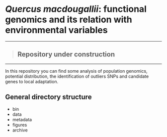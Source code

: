 # *Quercus macdougallii*: functional genomics and its relation with environmental variables
---
> ## **Repository under construction**
---

In this repository you can find some analysis of population genomics, potential distribution, the identification of outliers SNPs and candidate genes to local adaptation.


## General directory structure
- bin
- data
- metadata
- figures
- archive


